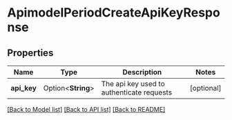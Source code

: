 # ApimodelPeriodCreateApiKeyResponse

## Properties

Name | Type | Description | Notes
------------ | ------------- | ------------- | -------------
**api_key** | Option<**String**> | The api key used to authenticate requests | [optional]

[[Back to Model list]](../README.md#documentation-for-models) [[Back to API list]](../README.md#documentation-for-api-endpoints) [[Back to README]](../README.md)


